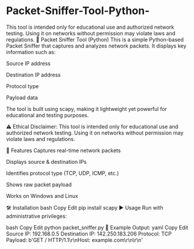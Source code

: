 # Packet-Sniffer-Tool-Python-
This tool is intended only for educational use and authorized network testing. Using it on networks without permission may violate laws and regulations.
📡 Packet Sniffer Tool (Python)
This is a simple Python-based Packet Sniffer that captures and analyzes network packets.
It displays key information such as:

Source IP address

Destination IP address

Protocol type

Payload data

The tool is built using scapy, making it lightweight yet powerful for educational and testing purposes.

⚠️ Ethical Disclaimer:
This tool is intended only for educational use and authorized network testing. Using it on networks without permission may violate laws and regulations.

🚀 Features
Captures real-time network packets

Displays source & destination IPs

Identifies protocol type (TCP, UDP, ICMP, etc.)

Shows raw packet payload

Works on Windows and Linux

🛠 Installation
bash
Copy
Edit
pip install scapy
▶️ Usage
Run with administrative privileges:

bash
Copy
Edit
python packet_sniffer.py
📌 Example Output:
yaml
Copy
Edit
Source IP: 192.168.0.5
Destination IP: 142.250.183.206
Protocol: TCP
Payload: b'GET / HTTP/1.1\r\nHost: example.com\r\n\r\n'
